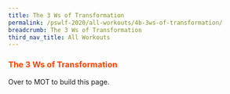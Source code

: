 ```yaml
---
title: The 3 Ws of Transformation
permalink: /pswlf-2020/all-workouts/4b-3ws-of-transformation/
breadcrumb: The 3 Ws of Transformation
third_nav_title: All Workouts
---
```

### <font color="orangered"><b>The 3 Ws of Transformation</b></font>
Over to MOT to build this page.  
